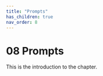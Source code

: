 ```yaml
---
title: "Prompts"
has_children: true
nav_order: 8
---
```


# 08 Prompts
This is the introduction to the chapter.

